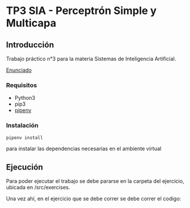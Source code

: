 
# TP3 SIA - Perceptrón Simple y Multicapa

## Introducción

Trabajo práctico n°3 para la materia Sistemas de Inteligencia Artificial.

[Enunciado](docs/SIA_TP3.pdf)

### Requisitos

- Python3
- pip3
- [pipenv](https://pypi.org/project/pipenv/)

### Instalación

```sh
pipenv install
```

para instalar las dependencias necesarias en el ambiente virtual

## Ejecución

Para poder ejecutar el trabajo se debe pararse en la carpeta del ejercicio, ubicada en /src/exercises.

Una vez ahí, en el ejercicio que se debe correr se debe correr el codigo:

